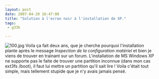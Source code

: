 ```yaml
---
layout: post
date: 2007-04-20 16:47:00
title: "Solution à l'ecran noir à l'installation de XP."
tags:
 - g33k

---
```


![100.jpg](/public/images/.100_sq.jpg) Voila ça fait deux ans, que je cherche pourquoi l'installation plante après le message _Inspection de la configuration matériel_ et bien je viens de trouver en trainant sur un forum. L'installation de MS Windows XP ne supporte pas le faite de trouver une partition inconnue (dans mon cas ext3fs /boot), il faut lui mettre un partition qu'il sait lire ! Voila c'était tout simple, mais tellement stupide que je n'y avais jamais pensé.
